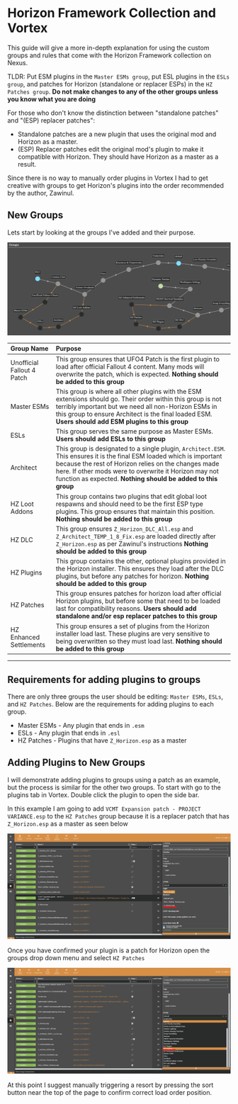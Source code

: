 # Horizon Framework Collection and Vortex

This guide will give a more in-depth explanation for using the custom groups and rules that come with the Horizon Framework collection on Nexus.


TLDR: Put ESM plugins in the `Master ESMs group`, put ESL plugins in the `ESLs group`, and patches for Horizon (standalone or replacer ESPs) in the `HZ Patches group`. **Do not make changes to any of the other groups unless you know what you are doing**

For those who don't know the distinction between "standalone patches" and "(ESP) replacer patches":
  - Standalone patches are a new plugin that uses the original mod and Horizon as a master.
  - (ESP) Replacer patches edit the original mod's plugin to make it compatible with Horizon. They should have Horizon as a master as a result.

Since there is no way to manually order plugins in Vortex I had to get creative with groups to get Horizon's plugins into the order recommended by the author, Zawinul.

## New Groups

Lets start by looking at the groups I've added and their purpose.

![Horizon Vortex Groups](./images/hz-vortex-groups.png)

| Group Name | Purpose |
| :--------- | :------ |
| Unofficial Fallout 4 Patch | This group ensures that UFO4 Patch is the first plugin to load after official Fallout 4 content. Many mods will overwrite the patch, which is expected. **Nothing should be added to this group** |
|Master ESMs | This group is where all other plugins with the ESM extensions should go. Their order within this group is not terribly important but we need all non-Horizon ESMs in this group to ensure Architect is the final loaded ESM. **Users should add ESM plugins to this group** |
| ESLs | This group serves the same purpose as Master ESMs. **Users should add ESLs to this group** |
|Architect | This group is designated to a single plugin, `Architect.ESM`. This ensures it is the final ESM loaded which is important because the rest of Horizon relies on the changes made here. If other mods were to overwrite it Horizon may not function as expected. **Nothing should be added to this group** | 
| HZ Loot Addons | This group contains two plugins that edit global loot respawns and should need to be the first ESP type plugins. This group ensures that maintain this position. **Nothing should be added to this group** |
| HZ DLC | This group ensures `Z_Horizon_DLC_All.esp` and `Z_Architect_TEMP_1_8_Fix.esp` are loaded directly after `Z_Horizon.esp` as per Zawinul's instructions **Nothing should be added to this group** |
| HZ Plugins | This group contains the other, optional plugins provided in the Horizon installer. This ensures they load after the DLC plugins, but before any patches for horizon. **Nothing should be added to this group** |
| HZ Patches | This group ensures patches for horizon load after official Horizon plugins, but before some that need to be loaded last for compatibility reasons. **Users should add standalone and/or esp replacer patches to this group** |
| HZ Enhanced Settlements | This group ensures a set of plugins from the Horizon installer load last. These plugins are very sensitive to being overwritten so they must load last. **Nothing should be added to this group** |

---

## Requirements for adding plugins to groups

There are only three groups the user should be editing: `Master ESMs`, `ESLs`, and `HZ Patches`. Below are the requirements for adding plugins to each group.

  - Master ESMs - Any plugin that ends in `.esm`
  - ESLs - Any plugin that ends in `.esl`
  - HZ Patches - Plugins that have `Z_Horizon.esp` as a master 

## Adding Plugins to New Groups

I will demonstrate adding plugins to groups using a patch as an example, but the process is similar for the other two groups. To start with go to the plugins tab in Vortex. Double click the plugin to open the side bar.

In this example I am going to add `VCMT Expansion patch - PROJECT VARIANCE.esp` to the `HZ Patches` group because it is a replacer patch that has `Z_Horizon.esp` as a master as seen below

![Patch plugin](./images/hz-patch-group01.png)

Once you have confirmed your plugin is a patch for Horizon open the groups drop down menu and select `HZ Patches`

![Change group](./images/hz-patch-group02.png)

At this point I suggest manually triggering a resort by pressing the sort button near the top of the page to confirm correct load order position.